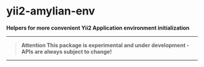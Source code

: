 # yii2-amylian-env
**Helpers for more convenient Yii2 Application environment initialization**

---
> **Attention This package is experimental and under development - APIs are always subject to change!**
---

